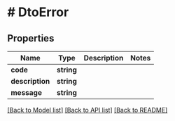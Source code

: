 # # DtoError

## Properties

Name | Type | Description | Notes
------------ | ------------- | ------------- | -------------
**code** | **string** |  |
**description** | **string** |  |
**message** | **string** |  |

[[Back to Model list]](../../README.md#models) [[Back to API list]](../../README.md#endpoints) [[Back to README]](../../README.md)
